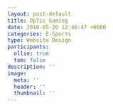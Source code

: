 ```yaml
---
layout: post-default
title: OpTic Gaming
date: 2018-05-20 12:46:47 +0000
categories: E-Sports
type: Website Design
participants:
  ollie: true
  tom: false
description: ''
image:
  meta: ''
  header: ''
  thumbnail: ''
---
```

